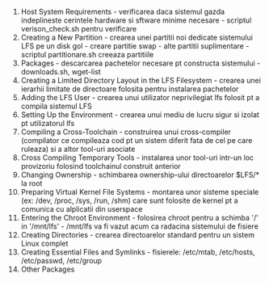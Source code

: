 1. Host System Requirements - verificarea daca sistemul gazda indeplineste cerintele hardware si sftware minime necesare
                            - scriptul verison_check.sh pentru verificare
2. Creating a New Partition - crearea unei partitii noi dedicate sistemului LFS pe un disk gol
                            - creare partitie swap
                            - alte partitii suplimentare
                            - scriptul partitionare.sh creeaza partitiile
3. Packages - descarcarea pachetelor necesare pt constructa sistemului
            - downloads.sh, wget-list
4. Creating a Limited Directory Layout in the LFS Filesystem - crearea unei ierarhii limitate de directoare folosita pentru instalarea pachetelor
5. Adding the LFS User - crearea unui utilizator neprivilegiat lfs folosit pt a compila sistemul LFS
6. Setting Up the Environment - crearea unui mediu de lucru sigur si izolat pt utilizatorul lfs
7. Compiling a Cross-Toolchain - construirea unui cross-compiler (compilator ce compileaza cod pt un sistem diferit fata de cel pe care ruleaza) si a altor tool-uri asociate
8. Cross Compiling Temporary Tools - instalarea unor tool-uri intr-un loc provizoriu folosind toolchainul construit anterior
9. Changing Ownership - schimbarea ownership-ului directoarelor $LFS/* la root
10. Preparing Virtual Kernel File Systems - montarea unor sisteme speciale (ex: /dev, /proc,                                                  /sys, /run, /shm) care sunt folosite de kernel pt a                                               comunica cu alplicatii din userspace
11. Entering the Chroot Environment - folosirea chroot pentru a schimba '/' in '/mnt/lfs'
                                    - /mnt/lfs va fi vazut acum ca radacina sistemului de fisiere
12. Creating Directories - crearea directoarelor standard pentru un sistem Linux complet
13. Creating Essential Files and Symlinks - fisierele: /etc/mtab, /etc/hosts, /etc/passwd,                                                    /etc/group
14. Other Packages
